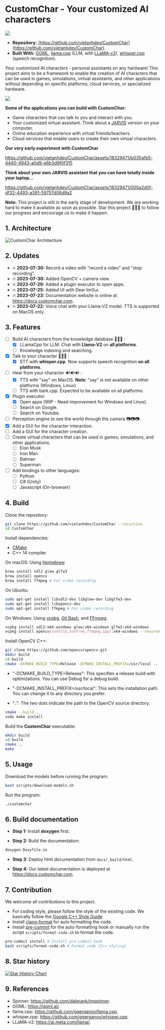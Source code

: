 # CustomChar - Your customized AI characters

![](/docs/banner.svg)

- **Repository:** [https://github.com/vietanhdev/CustomChar](https://github.com/vietanhdev/CustomChar).
- **Built With:** [GGML](https://github.com/ggerganov/ggml), [llama.cpp](https://github.com/ggerganov/llama.cpp) (LLM, with [LLaMA-v2](https://ai.meta.com/llama/)), [whisper.cpp](https://github.com/ggerganov/whisper.cpp) (speech recognition).

Your customized AI characters - personal assistants on any hardware! This project aims to be a framework to enable the creation of AI characters that can be used in games, simulations, virtual assistants, and other applications without depending on specific platforms, cloud services, or specialized hardware.

![](docs/customchar.png)

**Some of the applications you can build with CustomChar:**

- Game characters that can talk to you and interact with you.
- Your customized virtual assistant. Think about a [JARVIS](https://en.wikipedia.org/wiki/J.A.R.V.I.S.) version on your computer.
- Online education experience with virtual friends/teachers.
- Cloud services that enable users to create their own virtual characters.

**Our very early experiment with CustomChar**

https://github.com/vietanhdev/CustomChar/assets/18329471/b035afb5-4440-4943-a0d9-e6b3d9f0f315

**Think about your own JARVIS assistant that you can have totally inside your laptop...**

https://github.com/vietanhdev/CustomChar/assets/18329471/005a2d0f-df32-4493-a391-59757d06d9a2

**Note:** This project is still in the early stage of development. We are working hard to make it available as soon as possible. Star this project 🌟🌟🌟 to follow our progress and encourage us to make it happen.

## 1. Architecture

![CustomChar Architecture](/docs/architecture.svg)

## 2. Updates

- 🔥 **2023-07-30:** Record a video with "record a video" and "stop recording".
- 🔥 **2023-07-30:** Added OpenCV + camera view.
- 🔥 **2023-07-29:** Added a plugin executor to open apps.
- 🔥 **2023-07-25:** Added UI with Dear ImGui.
- 🔥 **2023-07-23:** Documentation website is online at <https://docs.customchar.com>.
- 🔥 **2023-07-22:** Voice chat with your Llama-V2 model. TTS is supported on MacOS only.

## 3. Features

- [ ] Build AI characters from the knowledge database 💬💬💬 :
  - [x] LLamaCpp for LLM. Chat with **Llama-V2** on **all platforms**.
  - [ ] Knowledge indexing and searching.
- [x] Talk to your character 🎤🎤🎤 :
  - [x] STT with **whisper.cpp**. Now supports speech recognition **on all platforms**.
- [ ] Hear from your character 🔊🔊🔊 :
  - [x] TTS with "say" on MacOS. **Note**: "say" is not available on other platforms (Windows, Linux)
  - [ ] TTS with bark.cpp. Expected to be available on all platforms.
- [x] Plugin executor:
  - [x] Open apps (WIP - Need improvement for Windows and Linux).
  - [ ] Search on Google.
  - [ ] Search on Youtube.
- [ ] Perception engine to see the world through the camera 📷📷📷.
- [x] Add a GUI for the character interaction.
- [ ] Add a GUI for the character creation.
- [ ] Create virtual characters that can be used in games, simulations, and other applications.
  - [ ] Elon Musk
  - [ ] Iron Man
  - [ ] Batman
  - [ ] Superman
- [ ] Add bindings to other languages:
  - [ ] Python
  - [ ] C# (Unity)
  - [ ] Javascript (On-browser)

## 4. Build

Clone the repository:

```bash
git clone https://github.com/vietanhdev/CustomChar --recursive
cd CustomChar
```

Install dependencies:

- [CMake](https://cmake.org/download/)
- C++ 14 compiler

On macOS: Using [Homebrew](https://brew.sh/)

```bash
brew install sdl2 glew glfw3
brew install opencv
brew install ffmpeg # For video recording
```

On Ubuntu:

```bash
sudo apt-get install libsdl2-dev libglew-dev libglfw3-dev
sudo apt-get install libopencv-dev
sudo apt-get install ffmpeg # For video recording
```

On Windows: Using [vcpkg](https://github.com/microsoft/vcpkg), [Git Bash](https://git-scm.com/downloads), and [FFmpeg](https://www.wikihow.com/Install-FFmpeg-on-Windows).

```bash
vcpkg install sdl2:x64-windows glew:x64-windows glfw3:x64-windows
vcpkg install opencv[contrib,nonfree,ffmpeg,ipp]:x64-windows --recurse
```
Install OpenCV C++:

```bash
git clone https://github.com/opencv/opencv.git
mkdir build
cd build
cmake -DCMAKE_BUILD_TYPE=Release -DCMAKE_INSTALL_PREFIX=/usr/local ..
```

- "-DCMAKE_BUILD_TYPE=Release": This specifies a release build with optimizations. You can use Debug for a debug build.

- "-DCMAKE_INSTALL_PREFIX=/usr/local": This sets the installation path. You can change it to any directory you prefer.

- "..": The two dots indicate the path to the OpenCV source directory.

```bash
cmake --build .
sodo make install
```

Build the **CustomChar** executable:

```bash
mkdir build
cd build
cmake ..
make
```

## 5. Usage

Download the models before running the program:

```bash
bash scripts/download-models.sh
```

Run the program:

```bash
./customchar
```

## 6. Build documentation

- **Step 1:** Install **doxygen** first.

- **Step 2:** Build the documentation:

```bash
doxygen Doxyfile.in
```

- **Step 3:** Deploy html documentation from `docs/_build/html`.

- **Step 4:** Our latest documentation is deployed at <https://docs.customchar.com>.

## 7. Contribution

We welcome all contributions to this project.

- For coding style, please follow the style of the existing code. We basically follow the [Google C++ Style Guide](https://google.github.io/styleguide/cppguide.html).
- Install [clang-format](https://clang.llvm.org/docs/ClangFormat.html) for auto formatting the code.
- Install [pre-commit](https://pre-commit.com/) for the auto-formatting hook or manually run the script `scripts/format-code.sh` to format the code.

```bash
pre-commit install # Install pre-commit hook
bash scripts/format-code.sh # Format code (C++ styling)
```

## 8. Star history

[![Star History Chart](https://api.star-history.com/svg?repos=vietanhdev/CustomChar&type=Date)](https://star-history.com/#vietanhdev/CustomChar)

## 9. References

- Spinner: <https://github.com/dalerank/imspinner>.
- GGML: <https://ggml.ai/>.
- llama.cpp: <https://github.com/ggerganov/llama.cpp>.
- whisper.cpp: <https://github.com/ggerganov/whisper.cpp>.
- LLaMA-v2: <https://ai.meta.com/llama/>.